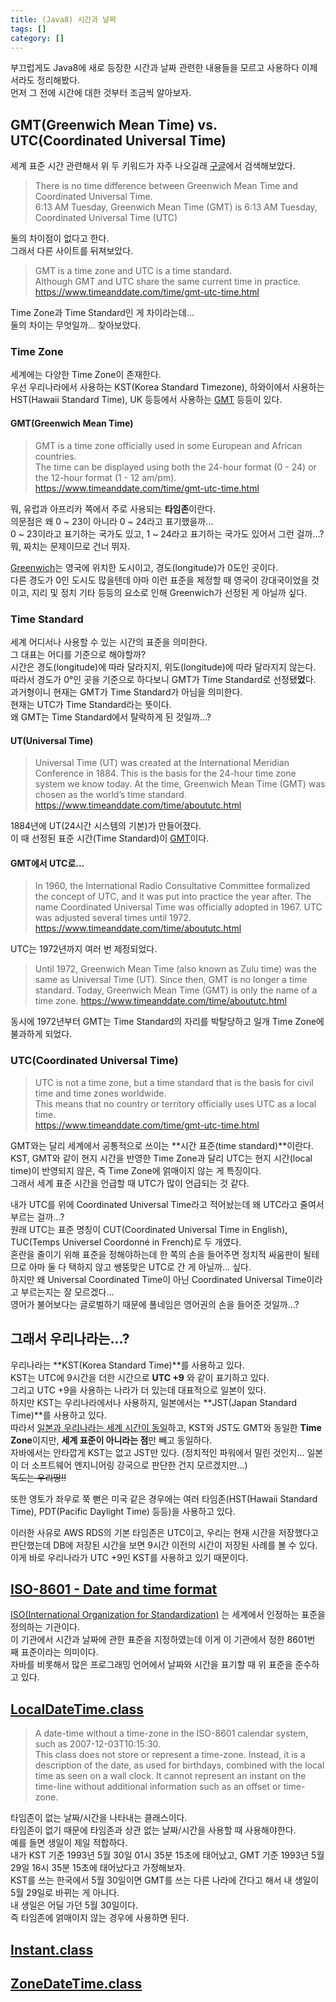 ```yaml
---
title: (Java8) 시간과 날짜
tags: []
category: []
---
```

부끄럽게도 Java8에 새로 등장한 시간과 날짜 관련한 내용들을 모르고 사용하다 이제서라도 정리해봤다.  
먼저 그 전에 시간에 대한 것부터 조금씩 알아보자.

## GMT(Greenwich Mean Time) vs. UTC(Coordinated Universal Time)
세계 표준 시간 관련해서 위 두 키워드가 자주 나오길래 [구글](https://www.google.co.kr/search?newwindow=1&hl=en-KR&rlz=1C5CHFA_enKR721KR721&ei=zc2pW-WIHYq88QXQmKzABQ&q=gmt+vs+utc&oq=gmt+vs+utc&gs_l=psy-ab.3..0i67k1j0i20i263k1j0l3.1063480.1067397.0.1067832.22.18.2.0.0.0.289.2326.0j9j4.14.0....0...1.1j4.64.psy-ab..6.16.2500.6..0i131k1j0i10k1j35i39k1j0i203k1.171.hKhy4qSkjm4)에서 검색해보았다.  

> There is no time difference between Greenwich Mean Time and Coordinated Universal Time.  
6:13 AM Tuesday, Greenwich Mean Time (GMT) is 6:13 AM Tuesday, Coordinated Universal Time (UTC)  

둘의 차이점이 없다고 한다.  
그래서 다른 사이트를 뒤져보았다.

> GMT is a time zone and UTC is a time standard.  
Although GMT and UTC share the same current time in practice.  
https://www.timeanddate.com/time/gmt-utc-time.html

Time Zone과 Time Standard인 게 차이라는데...  
둘의 차이는 무엇일까... 찾아보았다.  

### Time Zone
세계에는 다양한 Time Zone이 존재한다.  
우선 우리나라에서 사용하는 KST(Korea Standard Timezone), 하와이에서 사용하는 HST(Hawaii Standard Time), UK 등등에서 사용하는 [GMT](#GMT-Greenwich-Mean-Time) 등등이 있다.

#### GMT(Greenwich Mean Time)
> GMT is a time zone officially used in some European and African countries.  
The time can be displayed using both the 24-hour format (0 - 24) or the 12-hour format (1 - 12 am/pm).
https://www.timeanddate.com/time/gmt-utc-time.html  

뭐, 유럽과 아프리카 쪽에서 주로 사용되는 **타임존**이란다.  
의문점은 왜 0 ~ 23이 아니라 0 ~ 24라고 표기했을까...  
0 ~ 23이라고 표기하는 국가도 있고, 1 ~ 24라고 표기하는 국가도 있어서 그런 걸까...?  
뭐, 짜치는 문제이므로 건너 뛰자.

[Greenwich](https://en.wikipedia.org/wiki/Greenwich)는 영국에 위치한 도시이고, 경도(longitude)가 0도인 곳이다.  
다른 경도가 0인 도시도 많을텐데 아마 이런 표준을 제정할 때 영국이 강대국이었을 것이고, 지리 및 정치 기타 등등의 요소로 인해 Greenwich가 선정된 게 아닐까 싶다.    

### Time Standard
세계 어디서나 사용할 수 있는 시간의 표준을 의미한다.    
그 대표는 어디를 기준으로 해야할까?  
시간은 경도(longitude)에 따라 달라지지, 위도(longitude)에 따라 달라지지 않는다.  
따라서 경도가 0°인 곳을 기준으로 하다보니 GMT가 Time Standard로 선정됐**었**다.  
과거형이니 현재는 GMT가 Time Standard가 아님을 의미한다.  
현재는 UTC가 Time Standard라는 뜻이다.  
왜 GMT는 Time Standard에서 탈락하게 된 것일까...?  

#### UT(Universal Time)
> Universal Time (UT) was created at the International Meridian Conference in 1884.
  This is the basis for the 24-hour time zone system we know today.
  At the time, Greenwich Mean Time (GMT) was chosen as the world’s time standard.
  https://www.timeanddate.com/time/aboututc.html 

1884년에 UT(24시간 시스템의 기본)가 만들어졌다.  
이 때 선정된 표준 시간(Time Standard)이 [GMT](#GMT-Greenwich-Mean-Time)이다.  

#### GMT에서 UTC로...
> In 1960, the International Radio Consultative Committee formalized the concept of UTC, and it was put into practice the year after.
The name Coordinated Universal Time was officially adopted in 1967.
UTC was adjusted several times until 1972.  
https://www.timeanddate.com/time/aboututc.html

UTC는 1972년까지 여러 번 제정되었다.

> Until 1972, Greenwich Mean Time (also known as Zulu time) was the same as Universal Time (UT).
Since then, GMT is no longer a time standard. 
Today, Greenwich Mean Time (GMT) is only the name of a time zone.
https://www.timeanddate.com/time/aboututc.html

동시에 1972년부터 GMT는 Time Standard의 자리를 박탈당하고 일개 Time Zone에 불과하게 되었다.

### UTC(Coordinated Universal Time)  
> UTC is not a time zone, but a time standard that is the basis for civil time and time zones worldwide.  
This means that no country or territory officially uses UTC as a local time.  
https://www.timeanddate.com/time/gmt-utc-time.html    

GMT와는 달리 세계에서 공통적으로 쓰이는 **시간 표준(time standard)**이란다.  
KST, GMT와 같이 현지 시간을 반영한 Time Zone과 달리 UTC는 현지 시간(local time)이 반영되지 않은, 즉 Time Zone에 얽매이지 않는 게 특징이다.  
그래서 세계 표준 시간을 언급할 때 UTC가 많이 언급되는 것 같다. 

내가 UTC를 위에 Coordinated Universal Time라고 적어놨는데 왜 UTC라고 줄여서 부르는 걸까...?  
원래 UTC는 표준 명칭이 CUT(Coordinated Universal Time in English), TUC(Temps Universel Coordonné in French)로 두 개였다.  
혼란을 줄이기 위해 표준을 정해야하는데 한 쪽의 손을 들어주면 정치적 싸움판이 될테므로 아마 둘 다 택하지 않고 쌩뚱맞은 UTC로 간 게 아닐까... 싶다.  
하지만 왜 Universal Coordinated Time이 아닌 Coordinated Universal Time이라고 부르는지는 잘 모르겠다...  
영어가 불어보다는 글로벌하기 때문에 풀네임은 영어권의 손을 들어준 것일까...?

## 그래서 우리나라는...?
우리나라는 **KST(Korea Standard Time)**를 사용하고 있다.  
KST는 UTC에 9시간을 더한 시간으로 **UTC +9** 와 같이 표기하고 있다.  
그리고 UTC +9을 사용하는 나라가 더 있는데 대표적으로 일본이 있다.  
하지만 KST는 우리나라에서나 사용하지, 일본에서는 **JST(Japan Standard Time)**를 사용하고 있다.  
따라서 [일본과 우리나라는 세계 시간이 동일](https://www.zeitverschiebung.net/en/difference/country/kr/city/1850147)하고,
KST와 JST도 GMT와 동일한 **Time Zone**이지만, **세계 표준이 아니라는 점**만 빼고 동일하다.  
자바에서는 안타깝게 KST는 없고 JST만 있다. (정치적인 파워에서 밀린 것인지... 일본이 더 소프트웨어 엔지니어링 강국으로 판단한 건지 모르겠지만...)  
~~독도는 우리땅!!~~

또한 영토가 좌우로 쭉 뻗은 미국 같은 경우에는 여러 타임존(HST(Hawaii Standard Time), PDT(Pacific Daylight Time) 등등)을 사용하고 있다.

이러한 사유로 AWS RDS의 기본 타임존은 UTC이고, 우리는 현재 시간을 저장했다고 판단했는데 DB에 저장된 시간을 보면 9시간 이전의 시간이 저장된 사례를 볼 수 있다.  
이게 바로 우리나라가 UTC +9인 KST를 사용하고 있기 때문이다.  

## [ISO-8601 - Date and time format](https://en.wikipedia.org/wiki/ISO_8601)
[ISO(International Organization for Standardization)](https://en.wikipedia.org/wiki/International_Organization_for_Standardization)
는 세계에서 인정하는 표준을 정의하는 기관이다.  
이 기관에서 시간과 날짜에 관한 표준을 지정하였는데 이게 이 기관에서 정한 8601번 째 표준이라는 의미이다.  
자바를 비롯해서 많은 프로그래밍 언어에서 날짜와 시간을 표기할 때 위 표준을 준수하고 있다.  

## [LocalDateTime.class](https://docs.oracle.com/javase/8/docs/api/java/time/LocalDateTime.html)
> A date-time without a time-zone in the ISO-8601 calendar system, such as 2007-12-03T10:15:30.  
This class does not store or represent a time-zone. 
Instead, it is a description of the date, as used for birthdays, combined with the local time as seen on a wall clock. 
It cannot represent an instant on the time-line without additional information such as an offset or time-zone.

타임존이 없는 날짜/시간을 나타내는 클래스이다.  
타임존이 없기 때문에 타임존과 상관 없는 날짜/시간을 사용할 때 사용해야한다.  
예를 들면 생일이 제일 적합하다.  
내가 KST 기준 1993년 5월 30일 01시 35분 15초에 태어났고, GMT 기준 1993년 5월 29일 16시 35분 15초에 태어났다고 가정해보자.  
KST를 쓰는 한국에서 5월 30일이면 GMT를 쓰는 다른 나라에 간다고 해서 내 생일이 5월 29일로 바뀌는 게 아니다.  
내 생일은 어딜 가던 5월 30일이다.  
즉 타임존에 얽매이지 않는 경우에 사용하면 된다.  

## [Instant.class](https://docs.oracle.com/javase/8/docs/api/java/time/Instant.html)  


## [ZoneDateTime.class](https://docs.oracle.com/javase/8/docs/api/java/time/ZonedDateTime.html)

## 


  
 